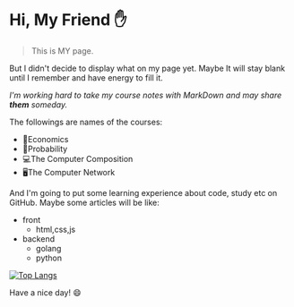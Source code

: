 # Hi, My Friend :hand:

> This is MY page.

But I didn't decide to display what on my page yet.
Maybe It will stay blank until I remember and have energy to fill it.

*I'm working hard to take my course notes with MarkDown and may share **them** someday.*

The followings are names of the courses:
* 📘Economics
* 📝Probability
* 💻The Computer Composition
* 🖥️The Computer Network


And I'm going to put some learning experience about code, study etc on GitHub.
Maybe some articles will be like:
* front
  * html,css,js
* backend
  * golang
  * python

[![Top Langs](https://github-readme-stats.vercel.app/api/top-langs/?username=SKDDJ)](https://github.com/SKDDJ/github-readme-stats)

Have a nice day! :smile:
